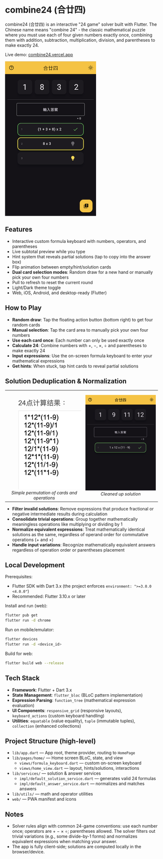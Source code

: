 # combine24 (合廿四)

combine24 (合廿四) is an interactive "24 game" solver built with Flutter. The Chinese name means "combine 24" - the classic mathematical puzzle where you must use each of four given numbers exactly once, combining them with addition, subtraction, multiplication, division, and parentheses to make exactly 24.

Live demo: [combine24.vercel.app](https://combine24.vercel.app/)

![home screen](assets/home_screen.png)

## Features

- Interactive custom formula keyboard with numbers, operators, and parentheses
- Live subtotal preview while you type
- Hint system that reveals partial solutions (tap to copy into the answer box)
- Flip animation between empty/hint/solution cards
- **Dual card selection modes**: Random draw for a new hand or manually pick your own four numbers
- Pull to refresh to reset the current round
- Light/Dark theme toggle
- Web, iOS, Android, and desktop-ready (Flutter)

## How to Play

- **Random draw**: Tap the floating action button (bottom right) to get four random cards
- **Manual selection**: Tap the card area to manually pick your own four numbers
- **Use each card once**: Each number can only be used exactly once
- **Calculate 24**: Combine numbers with +, −, ×, ÷ and parentheses to make exactly 24
- **Input expressions**: Use the on-screen formula keyboard to enter your mathematical expressions
- **Get hints**: When stuck, tap hint cards to reveal partial solutions

## Solution Deduplication & Normalization

<table>
  <tr>
    <td align="center">
      <img src="assets/duplicated_solutions.png" alt="simple permutation of cards and operations" width="400"/>
      <br>
      <em>Simple permutation of cards and operations</em>
    </td>
    <td align="center">
      <img src="assets/clean_solution.png" alt="cleaned up solution" width="400"/>
      <br>
      <em>Cleaned up solution</em>
    </td>
  </tr>
</table>

- **Filter invalid solutions**: Remove expressions that produce fractional or negative intermediate results during calculation
- **Consolidate trivial operations**: Group together mathematically meaningless operations like multiplying or dividing by 1
- **Normalize equivalent expressions**: Treat mathematically identical solutions as the same, regardless of operand order for commutative operations (+ and ×)
- **Handle input variations**: Recognize mathematically equivalent answers regardless of operation order or parentheses placement

## Local Development

Prerequisites:

- Flutter SDK with Dart 3.x (the project enforces `environment: ">=3.0.0 <4.0.0"`)
- Recommended: Flutter 3.10.x or later

Install and run (web):

```bash
flutter pub get
flutter run -d chrome
```

Run on mobile/emulator:

```bash
flutter devices
flutter run -d <device_id>
```

Build for web:

```bash
flutter build web --release
```

## Tech Stack

- **Framework**: Flutter + Dart 3.x
- **State Management**: `flutter_bloc` (BLoC pattern implementation)
- **Expression Parsing**: `function_tree` (mathematical expression evaluation)
- **UI Components**: `responsive_grid` (responsive layouts), `keyboard_actions` (custom keyboard handling)
- **Utilities**: `equatable` (value equality), `tuple` (immutable tuples), `collection` (enhanced collections)

## Project Structure (high-level)

- `lib/app.dart` — App root, theme provider, routing to `HomePage`
- `lib/pages/home/` — Home screen BLoC, state, and view
  - `views/formula_keyboard.dart` — custom on-screen keyboard
  - `views/home_view.dart` — layout, hints/solutions, interactions
- `lib/services/` — solution & answer services
  - `impl/default_solution_service.dart` — generates valid 24 formulas
  - `impl/default_answer_service.dart` — normalizes and matches answers
- `lib/utils/` — math and operator utilities
- `web/` — PWA manifest and icons

## Notes

- Solver rules align with common 24-game conventions: use each number once; operators are + − × ÷; parentheses allowed. The solver filters out trivial variations (e.g., some divide-by-1 forms) and normalizes equivalent expressions when matching your answer.
- The app is fully client-side; solutions are computed locally in the browser/device.